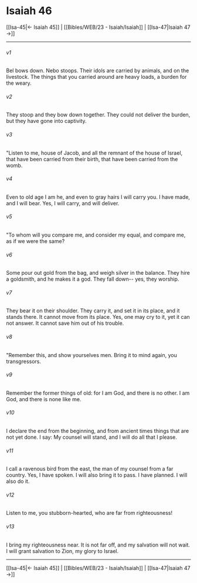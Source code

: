 # Isaiah 46

[[Isa-45|← Isaiah 45]] | [[Bibles/WEB/23 - Isaiah/Isaiah]] | [[Isa-47|Isaiah 47 →]]
***



###### v1 
Bel bows down. Nebo stoops. Their idols are carried by animals, and on the livestock. The things that you carried around are heavy loads, a burden for the weary. 

###### v2 
They stoop and they bow down together. They could not deliver the burden, but they have gone into captivity. 

###### v3 
"Listen to me, house of Jacob, and all the remnant of the house of Israel, that have been carried from their birth, that have been carried from the womb. 

###### v4 
Even to old age I am he, and even to gray hairs I will carry you. I have made, and I will bear. Yes, I will carry, and will deliver. 

###### v5 
"To whom will you compare me, and consider my equal, and compare me, as if we were the same? 

###### v6 
Some pour out gold from the bag, and weigh silver in the balance. They hire a goldsmith, and he makes it a god. They fall down-- yes, they worship. 

###### v7 
They bear it on their shoulder. They carry it, and set it in its place, and it stands there. It cannot move from its place. Yes, one may cry to it, yet it can not answer. It cannot save him out of his trouble. 

###### v8 
"Remember this, and show yourselves men. Bring it to mind again, you transgressors. 

###### v9 
Remember the former things of old: for I am God, and there is no other. I am God, and there is none like me. 

###### v10 
I declare the end from the beginning, and from ancient times things that are not yet done. I say: My counsel will stand, and I will do all that I please. 

###### v11 
I call a ravenous bird from the east, the man of my counsel from a far country. Yes, I have spoken. I will also bring it to pass. I have planned. I will also do it. 

###### v12 
Listen to me, you stubborn-hearted, who are far from righteousness! 

###### v13 
I bring my righteousness near. It is not far off, and my salvation will not wait. I will grant salvation to Zion, my glory to Israel.

***
[[Isa-45|← Isaiah 45]] | [[Bibles/WEB/23 - Isaiah/Isaiah]] | [[Isa-47|Isaiah 47 →]]
